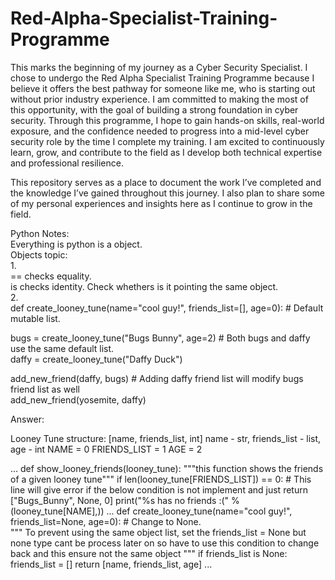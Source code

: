 # Red-Alpha-Specialist-Training-Programme

This marks the beginning of my journey as a Cyber Security Specialist. I chose to undergo the Red Alpha Specialist Training Programme because I believe it offers the best pathway for someone like me, who is starting out without prior industry experience. I am committed to making the most of this opportunity, with the goal of building a strong foundation in cyber security. Through this programme, I hope to gain hands-on skills, real-world exposure, and the confidence needed to progress into a mid-level cyber security role by the time I complete my training. I am excited to continuously learn, grow, and contribute to the field as I develop both technical expertise and professional resilience.

This repository serves as a place to document the work I’ve completed and the knowledge I’ve gained throughout this journey. I also plan to share some of my personal experiences and insights here as I continue to grow in the field.

Python Notes:  
Everything is python is a object.  
Objects topic:  
1.  
== checks equality.    
is checks identity. Check whethers is it pointing the same object.  
2.  
def create_looney_tune(name="cool guy!", friends_list=[], age=0): # Default mutable list.  

bugs = create_looney_tune("Bugs Bunny", age=2)  # Both bugs and daffy use the same default list.  
daffy = create_looney_tune("Daffy Duck")

add_new_friend(daffy, bugs)    # Adding daffy friend list will modify bugs friend list as well  
add_new_friend(yosemite, daffy)

Answer:

Looney Tune structure:
[name, friends_list, int]
name - str, friends_list - list, age - int
NAME = 0
FRIENDS_LIST = 1
AGE = 2

...
def show_looney_friends(looney_tune):
    """this function shows the friends of a given looney tune"""
    if len(looney_tune[FRIENDS_LIST]) == 0:  # This line will give error if the below condition is not implement and just return ["Bugs_Bunny", None, 0]
        print("%s has no friends :(" % (looney_tune[NAME],))
...
def create_looney_tune(name="cool guy!", friends_list=None, age=0): # Change to None.  
""" To prevent using the same object list, set the friends_list = None but none type cant be process later on so have to use this condition to change back and this ensure not the same object """
if friends_list is None:
    friends_list = []
return [name, friends_list, age]
...


